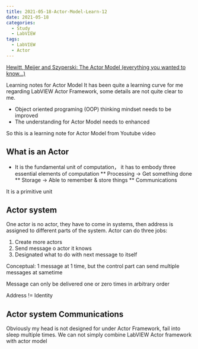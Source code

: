 ```yaml
---
title: 2021-05-18-Actor-Model-Learn-12
date: 2021-05-18
categories:
  - Study
  - LabVIEW
tags:
  - LabVIEW
  - Actor
---
```


[Hewitt, Meijer and Szyperski: The Actor Model (everything you wanted to know...)](https://www.youtube.com/watch?v=7erJ1DV_Tlo)

Learning notes for Actor Model
It has been quite a learning curve for me regarding LabVIEW Actor Framework, some details are not quite clear to me.
* Object oriented programing (OOP) thinking mindset needs to be improved
* The understanding for Actor Model needs to enhanced

So this is a learning note for Actor Model from Youtube video

## What is an Actor

* It is the fundamental unit of computation， it has to embody three essential elements of computation
** Processing -> Get something done
** Storage -> Able to remember & store things
** Communications

It is a primitive unit


## Actor system

One actor is no actor, they have to come in systems, then address is assigned to different parts of the system.
Actor can do three jobs:
1. Create more actors
2. Send message o actor it knows
3. Designated what to do with next message to itself

Conceptual: 1 message at 1 time, but the control part can send multiple messages at sametime

Message can only be delivered one or zero times in arbitrary order

Address != Identity

## Actor system Communications

Obviously my head is not designed for under Actor Framework, fail into sleep multiple times.
We can not simply combine LabVIEW Actor framework with actor model 
